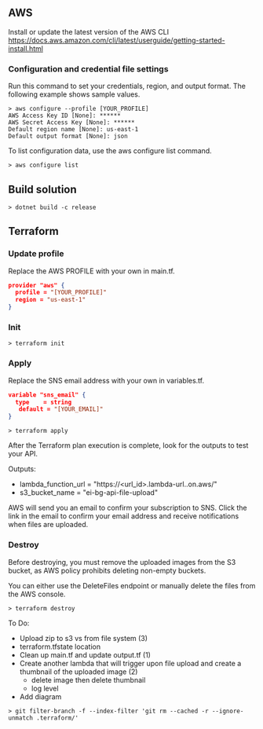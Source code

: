 ## AWS

Install or update the latest version of the AWS CLI
https://docs.aws.amazon.com/cli/latest/userguide/getting-started-install.html

### Configuration and credential file settings
Run this command to set your credentials, region, and output format. The following example shows sample values.
```shell
> aws configure --profile [YOUR_PROFILE]
AWS Access Key ID [None]: ******
AWS Secret Access Key [None]: ******
Default region name [None]: us-east-1
Default output format [None]: json
```

To list configuration data, use the aws configure list command.
```shell
> aws configure list
```

## Build solution
```shell
> dotnet build -c release
```

## Terraform

### Update profile
Replace the AWS PROFILE with your own in main.tf.
```json
provider "aws" {
  profile = "[YOUR_PROFILE]"
  region = "us-east-1"
}
```

### Init
```shell
> terraform init
```

### Apply
Replace the SNS email address with your own in variables.tf.
```json
variable "sns_email" {
  type    = string
   default = "[YOUR_EMAIL]"
}
```

```shell
> terraform apply
```

After the Terraform plan execution is complete, look for the outputs to test your API.

Outputs:

- lambda_function_url = "https://<url_id>.lambda-url.<region>.on.aws/"
- s3_bucket_name = "ei-bg-api-file-upload"

AWS will send you an email to confirm your subscription to SNS. Click the link in the email to confirm your email address and receive notifications when files are uploaded.

### Destroy

Before destroying, you must remove the uploaded images from the S3 bucket, as AWS policy prohibits deleting non-empty buckets.

You can either use the DeleteFiles endpoint or manually delete the files from the AWS console.

```shell
> terraform destroy
```


To Do:
- Upload zip to s3 vs from file system (3)
- terraform.tfstate location
- Clean up main.tf and update output.tf (1)
- Create another lambda that will trigger upon file upload and create a thumbnail of the uploaded image (2)
    - delete image then delete thumbnail
    - log level
- Add diagram

```
> git filter-branch -f --index-filter 'git rm --cached -r --ignore-unmatch .terraform/'
```